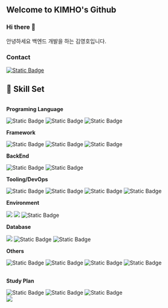 ## Welcome to KIMHO's Github
### Hi there 👋
안녕하세요 백엔드 개발을 하는 김영호입니다.

### Contact
<a href="mailto:kimho5291@gmail.com">
        <img alt="Static Badge" src="https://img.shields.io/badge/gmail-1?style=for-the-badge&logo=gmail&logoColor=%23EA4335&label=kimho5291%40gmail.com&labelColor=white&color=%23EA4335">
    </a>
    

## 🔨 Skill Set 
<div style="display:flex; flex-direction:column; align-items:flex-start;">
    <!-- Backend -->
    <p><strong>Programing Language</strong></p>
    <div>
        <img alt="Static Badge" src="https://img.shields.io/badge/c-1?style=for-the-badge&logo=c&logoColor=white&color=%23A8B9CC">
        <img alt="Static Badge" src="https://img.shields.io/badge/java-1?style=for-the-badge&logoColor=white&color=%23DD0700">
        <img alt="Static Badge" src="https://img.shields.io/badge/javascript-1?style=for-the-badge&logo=javascript&logoColor=white&color=%23F7DF1E">
    </div>
    <!-- Framework -->
    <p><strong>Framework</strong></p>
    <div>
        <img alt="Static Badge" src="https://img.shields.io/badge/express-123?style=for-the-badge&logo=express&logoColor=white&color=%23000000">
        <img alt="Static Badge" src="https://img.shields.io/badge/react-1?style=for-the-badge&logo=react&logoColor=white&color=%2361DAFB">
        <img alt="Static Badge" src="https://img.shields.io/badge/android-1?style=for-the-badge&logo=android&logoColor=white&color=%2334A853">
    </div>
    <!-- BackEnd -->
    <p><strong>BackEnd</strong></p>
    <div>
        <img alt="Static Badge" src="https://img.shields.io/badge/nginx-123?style=for-the-badge&logo=nginx&logoColor=white&color=%23009639">
        <img alt="Static Badge" src="https://img.shields.io/badge/node.js-1?style=for-the-badge&logo=node.js&logoColor=white&color=%23339933">
    </div>
    <!-- Tooling/DevOps  -->
    <p><strong>Tooling/DevOps </strong></p>
    <div>
        <img alt="Static Badge" src="https://img.shields.io/badge/githubactions-123?style=for-the-badge&logo=githubactions&logoColor=white&color=%232088FF">
        <img alt="Static Badge" src="https://img.shields.io/badge/docker-123?style=for-the-badge&logo=docker&logoColor=white&color=%232496ED">
        <img alt="Static Badge" src="https://img.shields.io/badge/git-123?style=for-the-badge&logo=git&logoColor=white&color=%23F05032">
        <img alt="Static Badge" src="https://img.shields.io/badge/gnubash-123?style=for-the-badge&logo=gnubash&logoColor=white&color=%234EAA25">
    </div>
    <!-- Environment -->
    <p><strong>Environment</strong></p>
    <div>
        <img src="https://img.shields.io/badge/linux-FCC624?style=for-the-badge&logo=linux&logoColor=black"> 
        <img src="https://img.shields.io/badge/Amazon AWS-232F3E?style=for-the-badge&logo=amazon aws&logoColor=white"> 
        <img alt="Static Badge" src="https://img.shields.io/badge/windows-1?style=for-the-badge&logo=windows&logoColor=white&color=%230078D4">
    </div>
    <!-- Database -->
    <p><strong>Database</strong></p>
    <div>
        <img src="https://img.shields.io/badge/mysql-4479A1?style=for-the-badge&logo=mysql&logoColor=white"> 
        <img alt="Static Badge" src="https://img.shields.io/badge/Redis-123?style=for-the-badge&logo=redis&logoColor=white&color=%23DC382D">
        <img alt="Static Badge" src="https://img.shields.io/badge/mongodb-123?style=for-the-badge&logo=mongodb&logoColor=white&color=%2347A248">
    </div>
    <!-- Others -->
    <p><strong>Others</strong></p>
    <div>
        <img alt="Static Badge" src="https://img.shields.io/badge/notion-1?style=for-the-badge&logo=notion&logoColor=white&color=%23000000">
        <img alt="Static Badge" src="https://img.shields.io/badge/trello-1?style=for-the-badge&logo=trello&logoColor=white&color=%230052CC">
        <img alt="Static Badge" src="https://img.shields.io/badge/html5-1?style=for-the-badge&logo=html5&logoColor=white&color=%23E34F26">
        <img alt="Static Badge" src="https://img.shields.io/badge/jquery-1?style=for-the-badge&logo=jquery&logoColor=white&color=%230769AD">
    </div>
    <br>
    <!-- Study Plan -->
    <p><strong>Study Plan</strong></p>
    <div>
        <img alt="Static Badge" src="https://img.shields.io/badge/typescript-1?style=for-the-badge&logo=typescript&logoColor=white&color=%233178C6">
        <img alt="Static Badge" src="https://img.shields.io/badge/jenkins-1?style=for-the-badge&logo=jenkins&logoColor=white&color=%23D24939">
        <img alt="Static Badge" src="https://img.shields.io/badge/kubernetes-1?style=for-the-badge&logo=kubernetes&logoColor=white&color=%23326CE5">
    </div>
</div>

<picture>
  <source
    srcset="https://github-readme-stats.vercel.app/api?username=kimho5291&show_icons=true&theme=dark"
    media="(prefers-color-scheme: dark)"
  />
  <source
    srcset="https://github-readme-stats.vercel.app/api?username=kimho5291&show_icons=true"
    media="(prefers-color-scheme: light), (prefers-color-scheme: no-preference)"
  />
  <img src="https://github-readme-stats.vercel.app/api?username=kimho5291&show_icons=true" />
</picture>

<!--
**kimho5291/kimho5291** is a ✨ _special_ ✨ repository because its `README.md` (this file) appears on your GitHub profile.

Here are some ideas to get you started:

- 🔭 I’m currently working on ...
- 🌱 I’m currently learning ...
- 👯 I’m looking to collaborate on ...
- 🤔 I’m looking for help with ...
- 💬 Ask me about ...
- 📫 How to reach me: ...
- 😄 Pronouns: ...
- ⚡ Fun fact: ...
-->
